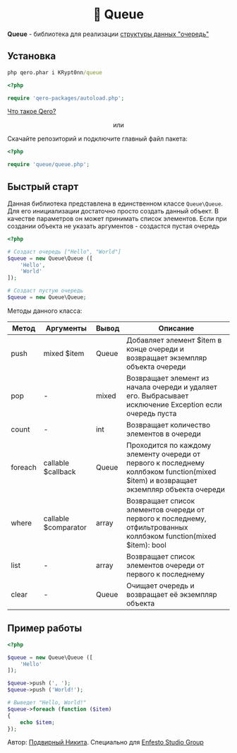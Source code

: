 <h1 align="center">🚀 Queue</h1>

**Queue** - библиотека для реализации [структуры данных "очередь"](https://ru.wikipedia.org/wiki/Очередь_(программирование))

## Установка

```cmd
php qero.phar i KRypt0nn/queue
```

```php
<?php

require 'qero-packages/autoload.php';
```

[Что такое Qero?](https://github.com/KRypt0nn/Qero)

<p align="center">или</p>

Скачайте репозиторий и подключите главный файл пакета:

```php
<?php

require 'queue/queue.php';
```

## Быстрый старт

Данная библиотека представлена в единственном классе `Queue\Queue`. Для его инициализации достаточно просто создать данный объект. В качестве параметров он может принимать список элементов. Если при создании объекта не указать аргументов - создастся пустая очередь

```php
<?php

# Создаст очередь ["Hello", "World"]
$queue = new Queue\Queue ([
    'Hello',
    'World'
]);

# Создаст пустую очередь
$queue = new Queue\Queue;
```

Методы данного класса:

| Метод | Аргументы | Вывод | Описание |
| - | - | - | - |
| push | mixed $item | Queue | Добавляет элемент $item в конце очереди и возвращает экземпляр объекта очереди |
| pop | - | mixed | Возвращает элемент из начала очереди и удаляет его. Выбрасывает исключение Exception если очередь пуста |
| count | - | int | Возвращает количество элементов в очереди |
| foreach | callable $callback | Queue | Проходится по каждому элементу очереди от первого к последнему коллбэком function(mixed $item) и возвращает экземпляр объекта очереди |
| where | callable $comparator | array | Возвращает список элементов очереди от первого к последнему, отфильтрованных коллбэком function(mixed $item): bool |
| list | - | array | Возвращает список элементов очереди от первого к последнему |
| clear | - | Queue | Очищает очередь и возвращает её экземпляр объекта |

## Пример работы

```php
<?php

$queue = new Queue\Queue ([
    'Hello'
]);

$queue->push (', ');
$queue->push ('World!');

# Выведет "Hello, World!"
$queue->foreach (function ($item)
{
    echo $item;
});
```

Автор: [Подвирный Никита](https://vk.com/technomindlp). Специально для [Enfesto Studio Group](https://vk.com/hphp_convertation)